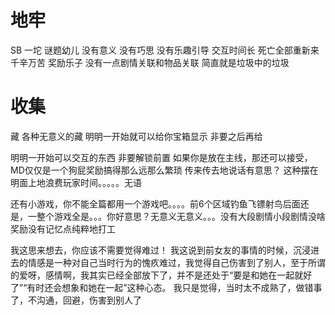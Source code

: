 ﻿# 地牢

SB 一坨 谜题幼儿 没有意义 没有巧思 没有乐趣引导 交互时间长  死亡全部重新来  千辛万苦  奖励乐子   没有一点剧情关联和物品关联     简直就是垃圾中的垃圾


# 收集

藏  各种无意义的藏  明明一开始就可以给你宝箱显示  非要之后再给

明明一开始可以交互的东西 非要解锁前置  如果你是放在主线，那还可以接受，MD仅仅是一个狗屁奖励搞得那么远那么繁琐 传来传去地说话有意思？  这种摆在明面上地浪费玩家时间。。。。。无语

还有小游戏，你不能全篇都用一个游戏吧。。。。前6个区域钓鱼飞镖射鸟后面还是，一整个游戏全是。。。你好意思？无意义无意义。。。没有大段剧情小段剧情没啥奖励没有记忆点纯粹地打工




我这思来想去，你应该不需要觉得难过！
我这说到前女友的事情的时候，沉浸进去的情感是一种对自己当时行为的愧疚难过，我觉得自己伤害到了别人，至于所谓的爱呀，感情啊，我其实已经全部放下了，并不是还处于“要是和她在一起就好了”“有时还会想象和她在一起”这种心态。
我只是觉得，当时太不成熟了，做错事了，不沟通，回避，伤害到别人了

